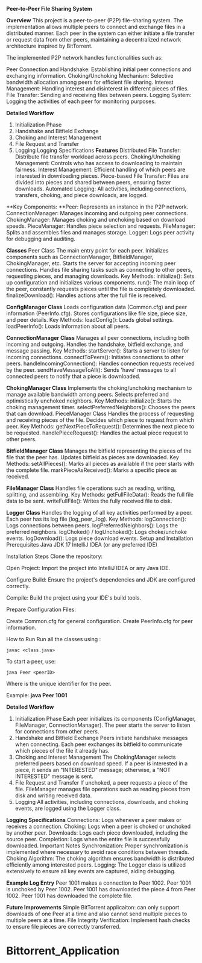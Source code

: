 **Peer-to-Peer File Sharing System**

**Overview**
This project is a peer-to-peer (P2P) file-sharing system. The implementation allows multiple peers to connect and exchange files in a
distributed manner. Each peer in the system can either initiate a file transfer or request data from other peers, maintaining a
decentralized network architecture inspired by BitTorrent.

The implemented P2P network handles functionalities such as:

Peer Connection and Handshake: Establishing initial peer connections and exchanging information.
Choking/Unchoking Mechanism: Selective bandwidth allocation among peers for efficient file sharing.
Interest Management: Handling interest and disinterest in different pieces of files.
File Transfer: Sending and receiving files between peers.
Logging System: Logging the activities of each peer for monitoring purposes.

**Detailed Workflow**
1. Initialization Phase
2. Handshake and Bitfield Exchange
3. Choking and Interest Management
4. File Request and Transfer
5. Logging
Logging Specifications
**Features**
Distributed File Transfer: Distribute file transfer workload across peers.
Choking/Unchoking Management: Controls who has access to downloading to maintain fairness.
Interest Management: Efficient handling of which peers are interested in downloading pieces.
Piece-based File Transfer: Files are divided into pieces and shared between peers, ensuring faster downloads.
Automated Logging: All activities, including connections, transfers, choking, and piece downloads, are logged.

**Key Components:
**Peer: Represents an instance in the P2P network.
ConnectionManager: Manages incoming and outgoing peer connections.
ChokingManager: Manages choking and unchoking based on download speeds.
PieceManager: Handles piece selection and requests.
FileManager: Splits and assembles files and manages storage.
Logger: Logs peer activity for debugging and auditing.

**Classes**
Peer Class
The main entry point for each peer.
Initializes components such as ConnectionManager, BitfieldManager, ChokingManager, etc.
Starts the server for accepting incoming peer connections.
Handles file sharing tasks such as connecting to other peers, requesting pieces, and managing downloads.
Key Methods:
initialize(): Sets up configuration and initializes various components.
run(): The main loop of the peer, constantly requests pieces until the file is completely downloaded.
finalizeDownload(): Handles actions after the full file is received.

**ConfigManager Class**
Loads configuration data (Common.cfg) and peer information (PeerInfo.cfg).
Stores configurations like file size, piece size, and peer details.
Key Methods:
loadConfig(): Loads global settings.
loadPeerInfo(): Loads information about all peers.

**ConnectionManager Class**
Manages all peer connections, including both incoming and outgoing.
Handles the handshake, bitfield exchange, and message passing.
Key Methods:
startServer(): Starts a server to listen for incoming connections.
connectToPeers(): Initiates connections to other peers.
handleIncomingConnection(): Handles connection requests received by the peer.
sendHaveMessageToAll(): Sends 'have' messages to all connected peers to notify that a piece is downloaded.

**ChokingManager Class**
Implements the choking/unchoking mechanism to manage available bandwidth among peers.
Selects preferred and optimistically unchoked neighbors.
Key Methods:
initialize(): Starts the choking management timer.
selectPreferredNeighbors(): Chooses the peers that can download.
PieceManager Class
Handles the process of requesting and receiving pieces of the file.
Decides which piece to request from which peer.
Key Methods:
getNextPieceToRequest(): Determines the next piece to be requested.
handlePieceRequest(): Handles the actual piece request to other peers.

**BitfieldManager Class**
Manages the bitfield representing the pieces of the file that the peer has.
Updates bitfield as pieces are downloaded.
Key Methods:
setAllPieces(): Marks all pieces as available if the peer starts with the complete file.
markPieceAsReceived(): Marks a specific piece as received.

**FileManager Class**
Handles file operations such as reading, writing, splitting, and assembling.
Key Methods:
getFullFileData(): Reads the full file data to be sent.
writeFullFile(): Writes the fully received file to disk.

**Logger Class**
Handles the logging of all key activities performed by a peer.
Each peer has its log file (log_peer_<peerID>.log).
Key Methods:
logConnection(): Logs connections between peers.
logPreferredNeighbors(): Logs the preferred neighbors.
logChoked() / logUnchoked(): Logs choke/unchoke events.
logDownload(): Logs piece download events.
Setup and Installation
Prerequisites
Java JDK 17
IntelliJ IDEA (or any preferred IDE)

Installation Steps
Clone the repository:

Open Project: Import the project into IntelliJ IDEA or any Java IDE.

Configure Build: Ensure the project's dependencies and JDK are configured correctly.

Compile: Build the project using your IDE's build tools.

Prepare Configuration Files:

Create Common.cfg for general configuration.
Create PeerInfo.cfg for peer information.


How to Run
Run all the classes using :

    javac <class.java>

To start a peer, use:

    java Peer <peerID>

Where <peerID> is the unique identifier for the peer.

Example:
**java Peer 1001**


**Detailed Workflow**
1. Initialization Phase
Each peer initializes its components (ConfigManager, FileManager, ConnectionManager).
The peer starts the server to listen for connections from other peers.
2. Handshake and Bitfield Exchange
Peers initiate handshake messages when connecting.
Each peer exchanges its bitfield to communicate which pieces of the file it already has.
3. Choking and Interest Management
The ChokingManager selects preferred peers based on download speed.
If a peer is interested in a piece, it sends an "INTERESTED" message; otherwise, a "NOT INTERESTED" message is sent.
4. File Request and Transfer
If unchoked, a peer requests a piece of the file.
FileManager manages file operations such as reading pieces from disk and writing received data.
5. Logging
All activities, including connections, downloads, and choking events, are logged using the Logger class.

**Logging Specifications**
Connections: Logs whenever a peer makes or receives a connection.
Choking: Logs when a peer is choked or unchoked by another peer.
Downloads: Logs each piece downloaded, including the source peer.
Completion: Logs when the entire file is successfully downloaded.
Important Notes
Synchronization: Proper synchronization is implemented where necessary to avoid race conditions between threads.
Choking Algorithm: The choking algorithm ensures bandwidth is distributed efficiently among interested peers.
Logging: The Logger class is utilized extensively to ensure all key events are captured, aiding debugging.

**Example Log Entry**
Peer 1001 makes a connection to Peer 1002.
Peer 1001 is unchoked by Peer 1002.
Peer 1001 has downloaded the piece 4 from Peer 1002.
Peer 1001 has downloaded the complete file.


**Future Improvements**
Simple BitTorrent applicaiton: can only support downloads of one Peer at a time and also cannot send multiple pieces to multiple peers at a time.
File Integrity Verification: Implement hash checks to ensure file pieces are correctly transferred.
# Bittorrent_Application
